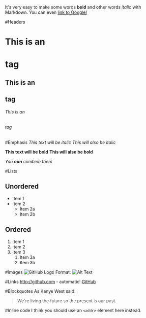 It's very easy to make some words **bold** and other words *italic* with Markdown. You can even [link to Google!](http://google.com)

#Headers
# This is an <h1> tag
## This is an <h2> tag
###### This is an <h6> tag


#Emphasis
*This text will be italic*
_This will also be italic_

**This text will be bold**
__This will also be bold__

_You **can** combine them_


#Lists
## Unordered
* Item 1
* Item 2
  * Item 2a
  * Item 2b


## Ordered
1. Item 1
1. Item 2
1. Item 3
   1. Item 3a
   1. Item 3b


#Images
![GitHub Logo](/images/logo.png)
Format: ![Alt Text](url)


#Links
http://github.com - automatic!
[GitHub](http://github.com)


#Blockquotes
As Kanye West said:

> We're living the future so
> the present is our past.


#Inline code
I think you should use an
`<addr>` element here instead.
